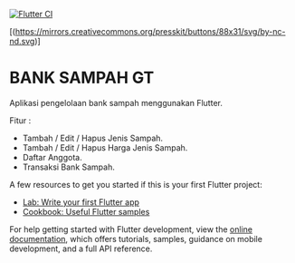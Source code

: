[![Flutter CI](https://github.com/GesangPJ/BankSampahGT/actions/workflows/flutter.yml/badge.svg?branch=main)](https://github.com/GesangPJ/BankSampahGT/actions/workflows/flutter.yml)

[(https://mirrors.creativecommons.org/presskit/buttons/88x31/svg/by-nc-nd.svg)]

# BANK SAMPAH GT

Aplikasi pengelolaan bank sampah menggunakan Flutter.

Fitur :

- Tambah / Edit / Hapus Jenis Sampah.
- Tambah / Edit / Hapus Harga Jenis Sampah.
- Daftar Anggota.
- Transaksi Bank Sampah.

A few resources to get you started if this is your first Flutter project:

- [Lab: Write your first Flutter app](https://docs.flutter.dev/get-started/codelab)
- [Cookbook: Useful Flutter samples](https://docs.flutter.dev/cookbook)

For help getting started with Flutter development, view the
[online documentation](https://docs.flutter.dev/), which offers tutorials,
samples, guidance on mobile development, and a full API reference.
